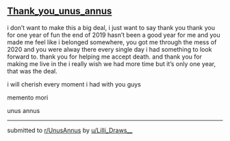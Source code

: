 ## [Thank_you_unus_annus](https://www.reddit.com/r/UnusAnnus/comments/jribam/thank_you_unus_annus/)
i don’t want to make this a big deal, i just want to say thank you
thank you for one year of fun
the end of 2019 hasn’t been a good year for me and you made me feel like i belonged somewhere, you got me through the mess of 2020 and you were alway there every single day i had something to look forward to.
thank you for helping me accept death.
and thank you for making me live in the 
i really wish we had more time but it’s only one year, that was the deal.

i will cherish every moment i had with you guys

memento mori

unus annus

---

submitted to [r/UnusAnnus](https://www.reddit.com/r/UnusAnnus) by [u/Lilli_Draws__](https://www.reddit.com/user/Lilli_Draws__)
